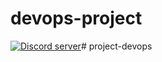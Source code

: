 # devops-project

<a href="https://discord.gg/M7Sucgcsf5"><img src="https://img.shields.io/discord/1227264173948538941?color=5865F2&logo=discord&logoColor=white" alt="Discord server" /></a># project-devops
